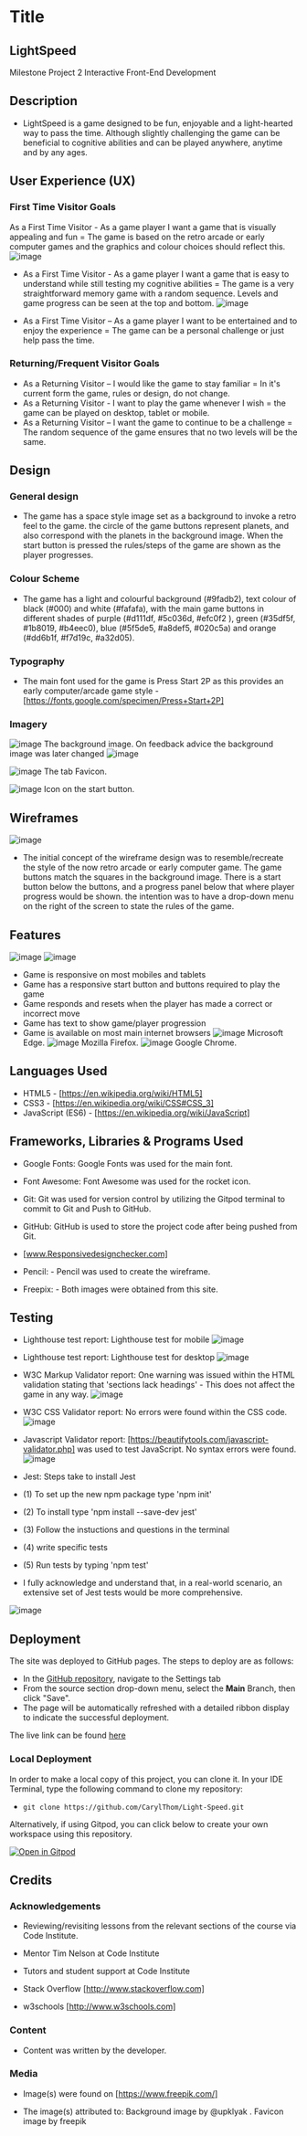 # Title
## LightSpeed

Milestone Project 2
Interactive Front-End
Development

## Description

* LightSpeed is a game designed to be fun, enjoyable and a light-hearted way to pass the time. Although slightly challenging the game can be beneficial to cognitive abilities and can be played anywhere, anytime and by any ages. 

 

## User Experience (UX)

### First Time Visitor Goals

As a First Time Visitor - As a game player I want a game that is visually appealing and fun = The game is based on the retro arcade or early computer games and the graphics and colour choices should reflect this. ![image](https://user-images.githubusercontent.com/95102264/166072369-fe84be7a-077d-4e54-9d30-c37079776b0f.png)

* As a First Time Visitor - As a game player I want a game that is easy to understand while still testing my cognitive abilities = The game is a very straightforward memory game with a random sequence. Levels and game progress can be seen at the top and bottom. ![image](https://user-images.githubusercontent.com/95102264/166072780-1844e53b-3e58-4700-a9bc-4209e697cb5e.png)

* As a First Time Visitor – As a game player I want to be entertained and to enjoy the experience = The game can be a personal challenge or just help pass the time.



### Returning/Frequent Visitor Goals

* As a Returning Visitor – I would like the game to stay familiar = In it's current form the game, rules or design, do not change.
* As a Returning Visitor - I want to play the game whenever I wish = the game can be played on desktop, tablet or mobile. 
* As a Returning Visitor – I want the game to continue to be a challenge = The random sequence of the game ensures that no two levels will be the same.


## Design

### General design

* The game has a space style image set as a background to invoke a retro feel to the game. the circle of the game buttons represent planets, and also correspond with the planets in the background image. When the start button is pressed the rules/steps of the game are shown as the player progresses. 

### Colour Scheme

* The game has a light and colourful background (#9fadb2), text colour of black (#000) and white (#fafafa), with the main game buttons in different shades of purple (#d111df, #5c036d, #efc0f2 ), green (#35df5f, #1b8019, #b4eec0), blue (#5f5de5, #a8def5, #020c5a) and orange (#dd6b1f, #f7d19c, #a32d05).

### Typography

* The main font used for the game is Press Start 2P as this provides an early computer/arcade game style -  [https://fonts.google.com/specimen/Press+Start+2P]

### Imagery

![image](https://user-images.githubusercontent.com/95102264/166146855-1a4f3eab-18c8-4c64-a13f-840151ea988c.png) The background image. On feedback advice the background image was later changed ![image](https://img.freepik.com/free-vector/alien-planet-surface-with-craters_107791-26764.jpg?w=1380&t=st=1721030958~exp=1721031558~hmac=f0cdb2d7a15b850f98c90042809afccb9ccd9c5b86690f7156ec8ee6b5c38c3d)

![image](https://user-images.githubusercontent.com/95102264/166146659-8d14f853-76c7-43b6-ab14-679d66e0d921.png) The tab Favicon. 

![image](https://user-images.githubusercontent.com/95102264/166147002-2c8dd495-b0b4-4bfb-867f-be766a9f15b9.png) Icon on the start button.
## Wireframes

![image](https://user-images.githubusercontent.com/95102264/160589979-1d8d411c-ba54-4620-8d90-5246b3df13b5.png)

* The initial concept of the wireframe design was to resemble/recreate the style of the now retro arcade or early computer game. The game buttons match the squares in the background image. There is a start button below the buttons, and a progress panel below that where player progress would be shown. the intention was to have a drop-down menu on the right of the screen to state the rules of the game.

## Features

![image](https://user-images.githubusercontent.com/95102264/166105444-f920200c-9380-4420-9d9e-474d409a0231.png) ![image](https://user-images.githubusercontent.com/95102264/166107558-7357bc5c-104c-4024-abc1-83a3f1456ed0.png)
* Game is responsive on most mobiles and tablets
* Game has a responsive start button and buttons required to play the game
* Game responds and resets when the player has made a correct or incorrect move
* Game has text to show game/player progression 
* Game is available on most main internet browsers
![image](https://user-images.githubusercontent.com/95102264/166145815-46d2d209-9408-4435-b9cb-86e7d48b3c11.png) Microsoft Edge.
![image](https://user-images.githubusercontent.com/95102264/166146059-d6bf1a37-6308-4f00-93bd-987fcc0db621.png) Mozilla Firefox.
![image](https://user-images.githubusercontent.com/95102264/166146128-d33d7eb4-ed53-474d-b333-574ebd53320d.png) Google Chrome.
 

## Languages Used

* HTML5 - [https://en.wikipedia.org/wiki/HTML5]
* CSS3 - [https://en.wikipedia.org/wiki/CSS#CSS_3]
* JavaScript (ES6) - [https://en.wikipedia.org/wiki/JavaScript]

## Frameworks, Libraries & Programs Used

* Google Fonts: Google Fonts was used for the main font.

* Font Awesome: Font Awesome was used for the rocket icon.

* Git: Git was used for version control by utilizing the Gitpod terminal to commit to Git and Push to GitHub.

* GitHub: GitHub is used to store the project code after being pushed from Git. 

* [www.Responsivedesignchecker.com]

* Pencil: - Pencil was used to create the wireframe.

* Freepix: - Both images were obtained from this site.


## Testing

* Lighthouse test report: Lighthouse test for mobile  ![image](https://user-images.githubusercontent.com/95102264/166105066-7e03ac83-a3fe-46e3-b9a7-b7051846019e.png) 

* Lighthouse test report: Lighthouse test for desktop ![image](https://user-images.githubusercontent.com/95102264/166105254-f2588b8e-df5f-478d-9fed-0b7f4c79db7c.png)


* W3C Markup Validator report: One warning was issued within the HTML validation stating that 'sections lack headings' - This does not affect the game in any way.
![image](https://user-images.githubusercontent.com/95102264/165341524-71ffb0cf-bfdf-4529-82f0-9012c0303b40.png) 

* W3C CSS Validator report: No errors were found within the CSS code.
![image](https://user-images.githubusercontent.com/95102264/166104763-72f0e223-e3e8-4339-b072-e45b9612bb5c.png) 

* Javascript Validator report: [https://beautifytools.com/javascript-validator.php] was used to test JavaScript. No syntax errors were found.
![image](https://user-images.githubusercontent.com/95102264/165343331-21f38fbf-1f3e-4862-9955-e1a2d3ad0045.png)

* Jest: Steps take to install Jest 
* (1) To set up the new npm package type 'npm init' 
* (2) To install type 'npm install --save-dev jest'  
* (3) Follow the instuctions and questions in the terminal
* (4) write specific tests
* (5) Run tests by typing 'npm test'
* I fully acknowledge and understand that, in a real-world scenario, an extensive set of Jest tests would be more comprehensive.

![image](https://user-images.githubusercontent.com/95102264/166104536-44f915ad-1543-4510-a20a-7795a65da4b1.png)

## Deployment

The site was deployed to GitHub pages. The steps to deploy are as follows: 
  - In the [GitHub repository](https://github.com/CarylThom/Light-Speed), navigate to the Settings tab 
  - From the source section drop-down menu, select the **Main** Branch, then click "Save".
  - The page will be automatically refreshed with a detailed ribbon display to indicate the successful deployment.

The live link can be found [here](https://carylthom.github.io/Light-Speed/)

### Local Deployment

In order to make a local copy of this project, you can clone it. In your IDE Terminal, type the following command to clone my repository:

- `git clone https://github.com/CarylThom/Light-Speed.git`

Alternatively, if using Gitpod, you can click below to create your own workspace using this repository.

[![Open in Gitpod](https://gitpod.io/button/open-in-gitpod.svg)](https://gitpod.io/#https://github.com/CarylThom/Light-Speed)

## Credits

### Acknowledgements

* Reviewing/revisiting lessons from the relevant sections of the course via Code Institute. 

* Mentor Tim Nelson at Code Institute

* Tutors and student support at Code Institute

* Stack Overflow [http://www.stackoverflow.com]

* w3schools [http://www.w3schools.com]

### Content

* Content was written by the developer.

### Media

* Image(s) were found on [https://www.freepik.com/]

* The image(s) attributed to: Background image by @upklyak . Favicon image by freepik
                

